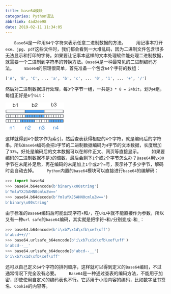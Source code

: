 ```yaml
---
title: base64模块
categories: Python语法
abbrlink: 4ad2ee98
date: 2019-02-11 11:34:05
---
```

&emsp;&emsp;`Base64`是一种用`64`个字符来表示任意二进制数据的方法。
&emsp;&emsp;用记事本打开`exe`、`jpg`、`pdf`这些文件时，我们都会看到一大堆乱码，因为二进制文件包含很多无法显示和打印的字符。如果要让记事本这样的文本处理软件能处理二进制数据，就需要一个二进制到字符串的转换方法。`Base64`是一种最常见的二进制编码方法。
&emsp;&emsp;`Base64`的原理很简单，首先准备一个包含`64`个字符的数组：

``` python
['A', 'B', 'C', ... 'a', 'b', 'c', ... '0', '1', ... '+', '/']
```

然后对二进制数据进行处理，每`3`个字节一组，一共是`3 * 8 = 24bit`，划为`4`组，每组正好是`6`个`bit`：

<img src="./base64模块/1.png" height="85" width="184">

这样就得到`4`个数字作为索引，然后查表获得相应的`4`个字符，就是编码后的字符串。所以`Base64`编码会把`3`字节的二进制数据编码为`4`字节的文本数据，长度增加了`33%`，好处是编码后的文本数据可以在邮件正文、网页等直接显示。
&emsp;&emsp;如果要编码的二进制数据不是`3`的倍数，最后会剩下`1`个或`2`个字节怎么办？`Base64`用`\x00`字节在末尾补足后，再在编码的末尾加上`1`个或`2`个`=`号，表示补了多少字节，解码时会自动去掉。
&emsp;&emsp;`Python`内置的`base64`模块可以直接进行`base64`的编解码：

``` python
>>> import base64
>>> base64.b64encode(b'binary\x00string')
b'YmluYXJ5AHN0cmluZw=='
>>> base64.b64decode(b'YmluYXJ5AHN0cmluZw==')
b'binary\x00string'
```

由于标准的`Base64`编码后可能出现字符`+`和`/`，在`URL`中就不能直接作为参数，所以又有一种`url safe`的`base64`编码，其实就是把字符`+`和`/`分别变成`-`和`_`：

``` python
>>> base64.b64encode(b'i\xb7\x1d\xfb\xef\xff')
b'abcd++//'
>>> base64.urlsafe_b64encode(b'i\xb7\x1d\xfb\xef\xff')
b'abcd--__'
>>> base64.urlsafe_b64decode(b'abcd--__')
b'i\xb7\x1d\xfb\xef\xff'
```

还可以自己定义`64`个字符的排列顺序，这样就可以得到定义的`Base64`编码，不过通常情况下完全没有必要。
&emsp;&emsp;`Base64`是一种通过查表的编码方法，不能用于加密，即使使用自定义的编码表也不行。它适用于小段内容的编码，比如数字证书签名、`Cookie`的内容等。
